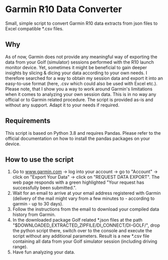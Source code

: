 # Garmin R10 Data Converter
Small, simple script to convert Garmin R10 data extracts from json files to Excel compatible *.csv files.

## Why
As of now, Garmin does not provide any meaningful way of exporting the data from your Golf (simulator) sessions performed with the R10 launch monitor device. Yet, sometimes it might be beneficial to gain deeper insights by slicing & dicing your data according to your own needs. I therefore searched for a way to obtain my session data and export it into an easy-to-use format (here, .csv which could also be used with Excel etc.). 
Please note, that I show you a way to work around Garmin's limitations when it comes to analyzing your own session data. This is in no way any official or to Garmin related procedure. The script is provided as-is and without any support. Adapt it to your needs if required. 

## Requirements
This script is based on Python 3.8 and requires Pandas. Please refer to the official documentation on how to install the pandas packages on your device.

## How to use the script
1) Go to www.garmin.com -> log into your account -> go to "Account" -> click on "Export Your Data" -> click on "REQUEST DATA EXPORT". The web page responds with a green highlighted "Your request has successfully been submitted.". 
2) Wait for an email to arrive at your email address registered with Garmin (delivery of the mail might vary from a few minutes to - according to garmin - up to 30 days).
3) Follow the instructions from the email to download your compiled data history from Garmin.
4) In the downloaded package Golf related *.json files at the path "$DOWNLOADED_EXTRACTED_ZIPFILE/DI_CONNECT/DI-GOLF/", drop the python script there, switch over to the console and execute the script without any additional parameters. Result is a new *.csv file containing all data from your Golf simulator session (including driving range).
8) Have fun analyzing your data. 
